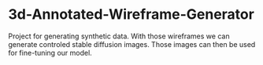 # 3d-Annotated-Wireframe-Generator
Project for generating synthetic data. 
With those wireframes we can generate controled stable diffusion images.
Those images can then be used for fine-tuning our model. 

